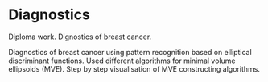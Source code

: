 # Diagnostics
Diploma work. Dignostics of breast cancer.

Diagnostics of breast cancer using pattern recognition based on elliptical discriminant functions. Used different algorithms for minimal volume ellipsoids (MVE).
Step by step visualisation of MVE constructing algorithms.
